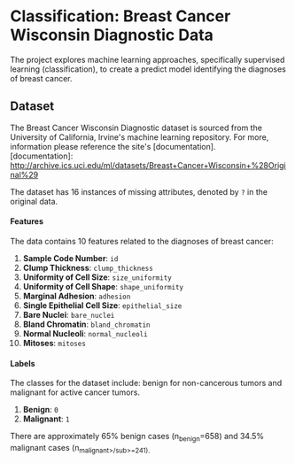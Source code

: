 # Classification: Breast Cancer Wisconsin Diagnostic Data
The project explores machine learning approaches, specifically supervised learning (classification), to create
a predict model identifying the diagnoses of breast cancer.

## Dataset
The Breast Cancer Wisconsin Diagnostic dataset is sourced from the University of California, Irvine's machine 
learning repository. For more, information please reference the site's [documentation].  
[documentation]: http://archive.ics.uci.edu/ml/datasets/Breast+Cancer+Wisconsin+%28Original%29


The dataset has 16 instances of missing attributes, denoted by `?` in the original data.  

#### Features
The data contains 10 features related to the diagnoses of breast cancer:
  1. **Sample Code Number**: `id`
  2. **Clump Thickness**: `clump_thickness`
  3. **Uniformity of Cell Size**: `size_uniformity`
  4. **Uniformity of Cell Shape**: `shape_uniformity`
  5. **Marginal Adhesion**: `adhesion`
  6. **Single Epithelial Cell Size**: `epithelial_size`
  7. **Bare Nuclei**: `bare_nuclei`
  8. **Bland Chromatin**: `bland_chromatin`
  9. **Normal Nucleoli**: `normal_nucleoli`
  10. **Mitoses**: `mitoses`


#### Labels
The classes for the dataset include: benign for non-cancerous tumors and malignant for active cancer tumors.
  1. **Benign**: `0`
  2. **Malignant**: `1`
  
There are approximately 65% benign cases (n<sub>benign</sub>=658) and 34.5% malignant cases (n<sub>malignant>/sub>=241).
  

